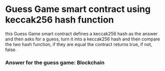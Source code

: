 <h1> Guess Game smart contract using keccak256 hash function</h1>
<p>
this Guess Game smart contract defines a keccak256 hash as the answer and then asks for a guess, turn it into a keccak256 hash and then compare the two hash function, if they are equal the contract returns true, if not, false.
</p>

<h3>Answer for the guess game: Blockchain
</h3>
